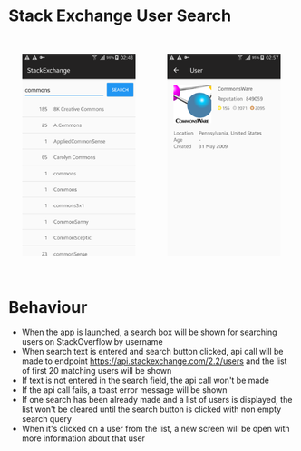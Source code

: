 # Stack Exchange User Search

<br/>
<p align="center">
    <img src="images/search_screen.png" width="200">
    &nbsp;&nbsp;&nbsp;&nbsp;&nbsp;&nbsp;&nbsp;&nbsp;&nbsp;&nbsp;&nbsp;&nbsp;
    <img src="images/user_screen.png" width="200">
</p>
<br/>

# Behaviour

- When the app is launched, a search box will be shown for searching users on StackOverflow by username
- When search text is entered and search button clicked, api call will be made to endpoint https://api.stackexchange.com/2.2/users
and the list of first 20 matching users will be shown
- If text is not entered in the search field, the api call won't be made
- If the api call fails, a toast error message will be shown
- If one search has been already made and a list of users is displayed, the list won't be cleared until the search button is clicked with
non empty search query
- When it's clicked on a user from the list, a new screen will be open with more information about that user



